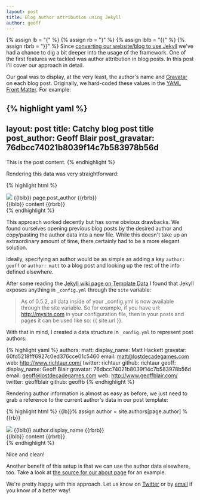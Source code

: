```yaml
---
layout: post
title: Blog author attribution using Jekyll
author: geoff
---
```

{% assign lb = "{" %}
{% assign rb = "}" %}
{% assign lblb = "{{" %}
{% assign rbrb = "}}" %}
Since [converting our website/blog to use Jekyll][1] we've had a chance to dig a bit deeper into the usage of the framework. One of the first features we tackled was author attribution in blog posts. In this post I'll cover our approach in detail.

Our goal was to display, at the very least, the author's name and [Gravatar][2] on each blog post. Originally, we hard-coded these values in the [YAML Front Matter][3]. For example:

{% highlight yaml %}
---
layout: post
title: Catchy blog post title
post_author: Geoff Blair
post_gravatar: 76dbcc74021b8039f14c7b583978b56d
---
This is the post content.
{% endhighlight %}

Rendering this data was very straightforward:

{% highlight html %}
<div class="post">
	<div class="meta">
		<img src="http://www.gravatar.com/avatar/{{lblb}} page.post_gravatar {{rbrb}}?s=40">
		<span class="author">{{lblb}} page.post_author {{rbrb}}</span>
	</div>
	{{lblb}} content {{rbrb}}
</div>
{% endhighlight %}

This approach worked decently but has some obvious drawbacks. We found ourselves opening previous blog posts by the desired author and copy/pasting the author data into a new file. While this doesn't take up an extraordinary amount of time, there certainly had to be a more elegant solution.

Ideally, specifying an author would be as simple as adding a key `author: geoff` or `author: matt` to a blog post and looking up the rest of the info defined elsewhere.

After some reading the [Jekyll wiki page on Template Data][4] I found that Jekyll exposes anything in `_config.yml` through the `site` variable:

> As of 0.5.2, all data inside of your &#95;config.yml is now available through the site variable. So for example, if you have url: http://mysite.com in your configuration file, then in your posts and pages it can be used like so: \{\{ site.url \}\}.

With that in mind, I created a data structure in `_config.yml` to represent post authors:

{% highlight yaml %}
authors:
  matt:
    display_name: Matt Hackett
    gravatar: 60fd5218fff6927c0ed376cce01c5460
    email: matt@lostdecadegames.com
    web: http://www.richtaur.com/
    twitter: richtaur
    github: richtaur
  geoff:
    display_name: Geoff Blair
    gravatar: 76dbcc74021b8039f14c7b583978b56d
    email: geoff@lostdecadegames.com
    web: http://www.geoffblair.com/
    twitter: geoffblair
    github: geoffb
{% endhighlight %}

Rendering author information is almost as easy as before, we just need to grab a reference to the current author's data in our post template:

{% highlight html %}
{{lb}}% assign author = site.authors[page.author] %{{rb}}
<div class="post">
	<div class="meta">
		<img src="http://www.gravatar.com/avatar/{{lblb}} author.gravatar {{rbrb}}?s=40">
		<span class="author">{{lblb}} author.display_name {{rbrb}}</span>
	</div>
	{{lblb}} content {{rbrb}}
</div>
{% endhighlight %}

Nice and clean!

Another benefit of this setup is that we can use the author data elsewhere, too. Take a look at [the source for our about page][5] for an example.

We're pretty happy with this approach. Let us know on [Twitter][6] or by [email][7] if you know of a better way!

[1]: http://www.lostdecadegames.com/our-new-blog-is-running-on-jekyll/
[2]: http://en.gravatar.com/
[3]: https://github.com/mojombo/jekyll/wiki/yaml-front-matter
[4]: https://github.com/mojombo/jekyll/wiki/Template-Data
[5]: https://github.com/lostdecade/manor/blob/master/about/index.html
[6]: https://twitter.com/#!/lostdecadegames
[7]: mailto:hello@lostdecadegames.com

